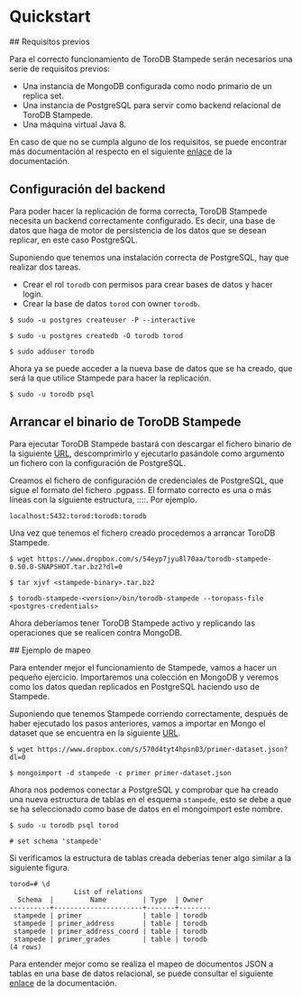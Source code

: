 # Quickstart

## Requisitos previos

Para el correcto funcionamiento de ToroDB Stampede serán necesarios una serie de requisitos previos:

* Una instancia de MongoDB configurada como nodo primario de un replica set.
* Una instancia de PostgreSQL para servir como backend relacional de ToroDB Stampede.
* Una máquina virtual Java 8.

En caso de que no se cumpla alguno de los requisitos, se puede encontrar más documentación al respecto en el siguiente [enlace](installation.md) de la documentación.

## Configuración del backend

Para poder hacer la replicación de forma correcta, ToroDB Stampede necesita un backend correctamente configurado. Es decir, una base de datos que haga de motor de persistencia de los datos que se desean replicar, en este caso PostgreSQL.

Suponiendo que tenemos una instalación correcta de PostgreSQL, hay que realizar dos tareas.

* Crear el rol `torodb` con permisos para crear bases de datos y hacer login.
* Crear la base de datos `torod` con owner `torodb`.

```
$ sudo -u postgres createuser -P --interactive

$ sudo -u postgres createdb -O torodb torod

$ sudo adduser torodb
```

Ahora ya se puede acceder a la nueva base de datos que se ha creado, que será la que utilice Stampede para hacer la replicación.

```
$ sudo -u torodb psql
```

## Arrancar el binario de ToroDB Stampede

Para ejecutar ToroDB Stampede bastará con descargar el fichero binario de la siguiente [URL](https://www.dropbox.com/s/54eyp7jyu8l70aa/torodb-stampede-0.50.0-SNAPSHOT.tar.bz2?dl=0), descomprimirlo y ejecutarlo pasándole como argumento un fichero con la configuración de PostgreSQL.

Creamos el fichero de configuración de credenciales de PostgreSQL, que sigue el formato del fichero .pgpass. El formato correcto es una o más líneas con la siguiente estructura, <host>:<port>:<database>:<user>:<password>. Por ejemplo.

```
localhost:5432:torod:torodb:torodb
```

Una vez que tenemos el fichero creado procedemos a arrancar ToroDB Stampede.

```
$ wget https://www.dropbox.com/s/54eyp7jyu8l70aa/torodb-stampede-0.50.0-SNAPSHOT.tar.bz2?dl=0

$ tar xjvf <stampede-binary>.tar.bz2

$ torodb-stampede-<version>/bin/torodb-stampede --toropass-file <postgres-credentials>
```

Ahora deberíamos tener ToroDB Stampede activo y replicando las operaciones que se realicen contra MongoDB.

## Ejemplo de mapeo

Para entender mejor el funcionamiento de Stampede, vamos a hacer un pequeño ejercicio. Importaremos una colección en MongoDB y veremos como los datos quedan replicados en PostgreSQL haciendo uso de Stampede.

Suponiendo que tenemos Stampede corriendo correctamente, después de haber ejecutado los pasos anteriores, vamos a importar en Mongo el dataset que se encuentra en la siguiente [URL](https://www.dropbox.com/s/570d4tyt4hpsn03/primer-dataset.json?dl=0).

```
$ wget https://www.dropbox.com/s/570d4tyt4hpsn03/primer-dataset.json?dl=0

$ mongoimport -d stampede -c primer primer-dataset.json
```

Ahora nos podemos conectar a PostgreSQL y comprobar que ha creado una nueva estructura de tablas en el esquema `stampede`, esto se debe a que se ha seleccionado como base de datos en el mongoimport este nombre.

```
$ sudo -u torodb psql torod

# set schema 'stampede'
```

Si verificamos la estructura de tablas creada deberías tener algo similar a la siguiente figura.

```
torod=# \d
                List of relations
  Schema  |         Name         | Type  | Owner  
----------+----------------------+-------+--------
 stampede | primer               | table | torodb
 stampede | primer_address       | table | torodb
 stampede | primer_address_coord | table | torodb
 stampede | primer_grades        | table | torodb
(4 rows)
```

Para entender mejor como se realiza el mapeo de documentos JSON a tablas en una base de datos relacional, se puede consultar el siguiente [enlace](advanced.md) de la documentación.
